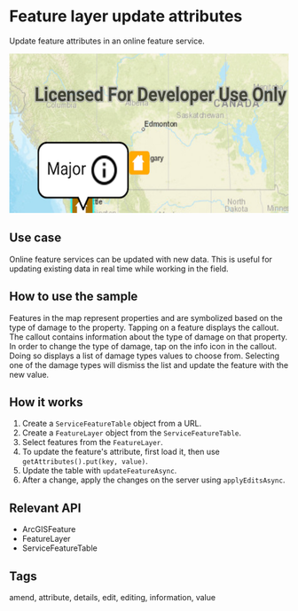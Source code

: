 # Feature layer update attributes

Update feature attributes in an online feature service.    

![Image of feature layer update attributes](feature-layer-update-attributes.png)

## Use case

Online feature services can be updated with new data. This is useful for updating existing data in real time while working in the field.

## How to use the sample

Features in the map represent properties and are symbolized based on the type of damage to the property. Tapping on a feature displays the callout. The callout contains information about the type of damage on that property. In order to change the type of damage, tap on the info icon in the callout. Doing so displays a list of damage types values to choose from. Selecting one of the damage types will dismiss the list and update the feature with the new value.

## How it works

1. Create a `ServiceFeatureTable` object from a URL.
2. Create a `FeatureLayer` object from the `ServiceFeatureTable`.
3. Select features from the `FeatureLayer`.
4. To update the feature's attribute, first load it, then use `getAttributes().put(key, value)`.
5. Update the table with `updateFeatureAsync`.
6. After a change, apply the changes on the server using `applyEditsAsync`.

## Relevant API

* ArcGISFeature
* FeatureLayer
* ServiceFeatureTable

## Tags

amend, attribute, details, edit, editing, information, value
